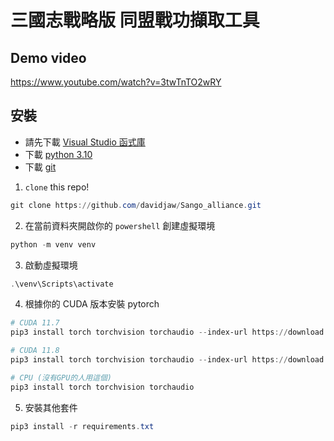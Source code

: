# 三國志戰略版 同盟戰功擷取工具

## Demo video

https://www.youtube.com/watch?v=3twTnTO2wRY

## 安裝
* 請先下載 [Visual Studio 函式庫](https://learn.microsoft.com/zh-tw/cpp/windows/latest-supported-vc-redist?view=msvc-170)
* 下載 [python 3.10](https://www.python.org/downloads/)
* 下載 [git](https://git-scm.com/downloads)

1. `clone` this repo!
```ps1
git clone https://github.com/davidjaw/Sango_alliance.git
```

2. 在當前資料夾開啟你的 `powershell` 創建虛擬環境
```ps1
python -m venv venv
```

3. 啟動虛擬環境
```ps1
.\venv\Scripts\activate
```

4. 根據你的 CUDA 版本安裝 pytorch
```ps1
# CUDA 11.7
pip3 install torch torchvision torchaudio --index-url https://download.pytorch.org/whl/cu117

# CUDA 11.8
pip3 install torch torchvision torchaudio --index-url https://download.pytorch.org/whl/cu118

# CPU (沒有GPU的人用這個)
pip3 install torch torchvision torchaudio
```

5. 安裝其他套件
```ps1
pip3 install -r requirements.txt
```

